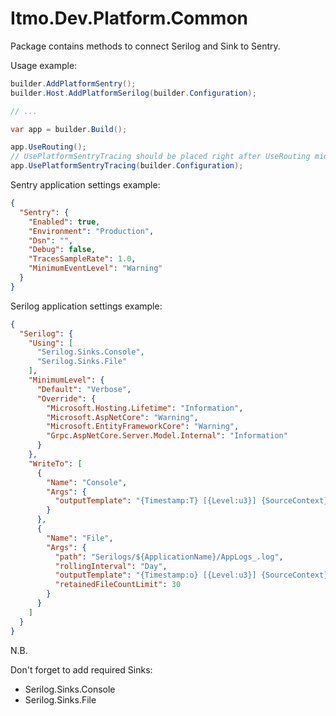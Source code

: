 # Itmo.Dev.Platform.Common

Package contains methods to connect Serilog and Sink to Sentry.


Usage example:
```csharp
builder.AddPlatformSentry();
builder.Host.AddPlatformSerilog(builder.Configuration);

// ...

var app = builder.Build();

app.UseRouting();
// UsePlatformSentryTracing should be placed right after UseRouting middleware
app.UsePlatformSentryTracing(builder.Configuration);
```

Sentry application settings example:
```json
{
  "Sentry": {
    "Enabled": true,
    "Environment": "Production",
    "Dsn": "",
    "Debug": false,
    "TracesSampleRate": 1.0,
    "MinimumEventLevel": "Warning"
  }
}
```

Serilog application settings example:
```json
{
  "Serilog": {
    "Using": [
      "Serilog.Sinks.Console",
      "Serilog.Sinks.File"
    ],
    "MinimumLevel": {
      "Default": "Verbose",
      "Override": {
        "Microsoft.Hosting.Lifetime": "Information",
        "Microsoft.AspNetCore": "Warning",
        "Microsoft.EntityFrameworkCore": "Warning",
        "Grpc.AspNetCore.Server.Model.Internal": "Information"
      }
    },
    "WriteTo": [
      {
        "Name": "Console",
        "Args": {
          "outputTemplate": "{Timestamp:T} [{Level:u3}] {SourceContext} {Message}{NewLine}{Exception}"
        }
      },
      {
        "Name": "File",
        "Args": {
          "path": "Serilogs/${ApplicationName}/AppLogs_.log",
          "rollingInterval": "Day",
          "outputTemplate": "{Timestamp:o} [{Level:u3}] {SourceContext} {Message}{NewLine}{Exception}",
          "retainedFileCountLimit": 30
        }
      }
    ]
  }
}
```


N.B.

Don't forget to add required Sinks:
 - Serilog.Sinks.Console
 - Serilog.Sinks.File
